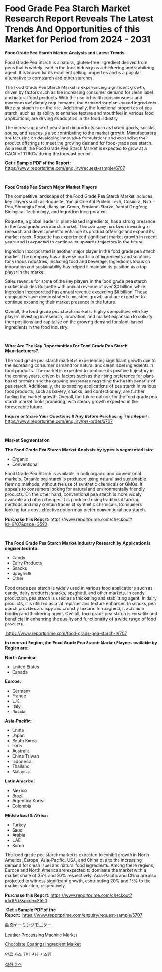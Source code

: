 <p><h1>Food Grade Pea Starch Market Research Report Reveals The Latest Trends And Opportunities of this Market for Period from 2024 - 2031</h1></p><p><strong>Food Grade Pea Starch Market Analysis and Latest Trends</strong></p>
<p><p>Food Grade Pea Starch is a natural, gluten-free ingredient derived from peas that is widely used in the food industry as a thickening and stabilizing agent. It is known for its excellent gelling properties and is a popular alternative to cornstarch and other starches.</p><p>The Food Grade Pea Starch Market is experiencing significant growth, driven by factors such as the increasing consumer demand for clean label and natural food products. With the rise in health consciousness and awareness of dietary requirements, the demand for plant-based ingredients like pea starch is on the rise. Additionally, the functional properties of pea starch, such as its ability to enhance texture and mouthfeel in various food applications, are driving its adoption in the food industry.</p><p>The increasing use of pea starch in products such as baked goods, snacks, soups, and sauces is also contributing to the market growth. Manufacturers are focusing on developing innovative formulations and expanding their product offerings to meet the growing demand for food-grade pea starch. As a result, the Food Grade Pea Starch Market is expected to grow at a CAGR of 11.90% during the forecast period.</p></p>
<p><strong>Get a Sample PDF of the Report:&nbsp;</strong> <a href="https://www.reportprime.com/enquiry/request-sample/6707">https://www.reportprime.com/enquiry/request-sample/6707</a></p>
<p>&nbsp;</p>
<p><strong>Food Grade Pea Starch Major Market Players</strong></p>
<p><p>The competitive landscape of the Food Grade Pea Starch Market includes key players such as Roquette, Yantai Oriental Protein Tech, Cosucra, Nutri-Pea, Shuangta Food, Jianyuan Group, Emsland-Starke, Yantai Dingfeng Biological Technology, and Ingredion Incorporated.</p><p>Roquette, a global leader in plant-based ingredients, has a strong presence in the food grade pea starch market. The company has been investing in research and development to enhance its product offerings and expand its market reach. Roquette has experienced significant market growth in recent years and is expected to continue its upwards trajectory in the future.</p><p>Ingredion Incorporated is another major player in the food grade pea starch market. The company has a diverse portfolio of ingredients and solutions for various industries, including food and beverage. Ingredion's focus on innovation and sustainability has helped it maintain its position as a top player in the market.</p><p>Sales revenue for some of the key players in the food grade pea starch market includes Roquette with annual revenue of over $3 billion, while Ingredion Incorporated has annual revenue exceeding $6 billion. These companies have demonstrated consistent growth and are expected to continue expanding their market presence in the future.</p><p>Overall, the food grade pea starch market is highly competitive with key players investing in research, innovation, and market expansion to solidify their positions and capitalize on the growing demand for plant-based ingredients in the food industry.</p></p>
<p>&nbsp;</p>
<p><strong>What Are The Key Opportunities For Food Grade Pea Starch Manufacturers?</strong></p>
<p><p>The food grade pea starch market is experiencing significant growth due to the increasing consumer demand for natural and clean label ingredients in food products. The market is expected to continue its positive trajectory in the coming years, driven by factors such as the rising preference for plant-based proteins and the growing awareness regarding the health benefits of pea starch. Additionally, the expanding applications of pea starch in various food products, such as bakery, snacks, and confectionery, are further fueling the market growth. Overall, the future outlook for the food grade pea starch market looks promising, with steady growth expected in the foreseeable future.</p></p>
<p><strong>Inquire or Share Your Questions If Any Before Purchasing This Report:</strong> <a href="https://www.reportprime.com/enquiry/pre-order/6707">https://www.reportprime.com/enquiry/pre-order/6707</a></p>
<p>&nbsp;</p>
<p><strong>Market Segmentation</strong></p>
<p><strong>The Food Grade Pea Starch Market Analysis by types is segmented into:</strong></p>
<p><ul><li>Organic</li><li>Conventional</li></ul></p>
<p><p>Food Grade Pea Starch is available in both organic and conventional markets. Organic pea starch is produced using natural and sustainable farming methods, without the use of synthetic chemicals or GMOs. It appeals to consumers looking for natural and environmentally friendly products. On the other hand, conventional pea starch is more widely available and often cheaper. It is produced using traditional farming methods and may contain traces of synthetic chemicals. Consumers looking for a cost-effective option may prefer conventional pea starch.</p></p>
<p><strong>Purchase this Report:&nbsp;</strong><a href="https://www.reportprime.com/checkout?id=6707&price=3590">https://www.reportprime.com/checkout?id=6707&price=3590</a></p>
<p>&nbsp;</p>
<p><strong>The Food Grade Pea Starch Market Industry Research by Application is segmented into:</strong></p>
<p><ul><li>Candy</li><li>Dairy Products</li><li>Snacks</li><li>Spaghetti</li><li>Other</li></ul></p>
<p><p>Food grade pea starch is widely used in various food applications such as candy, dairy products, snacks, spaghetti, and other markets. In candy production, pea starch is used as a thickening and stabilizing agent. In dairy products, it is utilized as a fat replacer and texture enhancer. In snacks, pea starch provides a crispy and crunchy texture. In spaghetti, it acts as a binding and thickening agent. Overall, food grade pea starch is versatile and beneficial in enhancing the quality and functionality of a wide range of food products.</p></p>
<p><a href="https://www.reportprime.com/food-grade-pea-starch-r6707">&nbsp;https://www.reportprime.com/food-grade-pea-starch-r6707</a></p>
<p><strong>In terms of Region, the Food Grade Pea Starch Market Players available by Region are:</strong></p>
<p>
    <p> <strong> North America: </strong>
        <ul>
            <li>United States</li>
            <li>Canada</li>
        </ul>
        </p> 
    <p> <strong> Europe: </strong>
        <ul>
            <li>Germany</li>
            <li>France</li>
            <li>U.K.</li>
            <li>Italy</li>
            <li>Russia</li>
        </ul>
        </p> 
    <p> <strong> Asia-Pacific: </strong>
        <ul>
            <li>China</li>
            <li>Japan</li>
            <li>South Korea</li>
            <li>India</li>
            <li>Australia</li>
            <li>China Taiwan</li>
            <li>Indonesia</li>
            <li>Thailand</li>
            <li>Malaysia</li>
        </ul>
        </p> 
    <p> <strong> Latin America: </strong>
        <ul>
            <li>Mexico</li>
            <li>Brazil</li>
            <li>Argentina Korea</li>
            <li>Colombia</li>
        </ul>
        </p> 
    <p> <strong> Middle East & Africa: </strong>
        <ul>
            <li>Turkey</li>
            <li>Saudi</li>
            <li>Arabia</li>
            <li>UAE</li>
            <li>Korea</li>
        </ul>
    </p>
    </p>
<p><p>The food grade pea starch market is expected to exhibit growth in North America, Europe, Asia-Pacific, USA, and China due to the increasing demand for clean label and natural food ingredients. Among these regions, Europe and North America are expected to dominate the market with a market share of 35% and 30% respectively. Asia-Pacific and China are also projected to witness significant growth, contributing 20% and 15% to the market valuation, respectively.</p></p>
<p><strong>Purchase this Report: </strong><a href="https://www.reportprime.com/checkout?id=6707&price=3590">https://www.reportprime.com/checkout?id=6707&price=3590</a></p>
<p>&nbsp;<strong>Get a Sample PDF of the Report:&nbsp;&nbsp;</strong><a href="https://www.reportprime.com/enquiry/request-sample/6707">https://www.reportprime.com/enquiry/request-sample/6707</a></p>
<p><strong></strong></p>
<p><p><a href="https://medium.com/@oliveyew35/%E3%82%B0%E3%83%AD%E3%83%BC%E3%83%90%E3%83%AB-%E3%82%AB%E3%83%BC%E3%83%96%E3%83%89%E3%82%B2%E3%83%BC%E3%83%A0%E3%83%A2%E3%83%8B%E3%82%BF%E3%83%BC%E7%94%A3%E6%A5%AD-%E7%A8%AE%E9%A1%9E-%E3%82%A2%E3%83%97%E3%83%AA%E3%82%B1%E3%83%BC%E3%82%B7%E3%83%A7%E3%83%B3-%E5%B8%82%E5%A0%B4%E3%83%97%E3%83%AC%E3%83%BC%E3%83%A4%E3%83%BC-%E5%9C%B0%E5%9F%9F%E5%88%A5%E3%81%AE%E6%88%90%E9%95%B7%E5%88%86%E6%9E%90-%E3%81%8A%E3%82%88%E3%81%B3%E5%B0%86%E6%9D%A5%E3%82%B7%E3%83%8A%E3%83%AA%E3%82%AA-2024%E5%B9%B4-2031%E5%B9%B4-d8131642fa07">曲面ゲーミングモニター</a></p><p><a href="https://issuu.com/reportprime-2/docs/leather-processing-machine-market-size-2030.pptx">Leather Processing Machine Market</a></p><p><a href="https://github.com/Krish2023na/Market-Research-Report-List-5/blob/main/chocolate-coatings-ingredient-market.md">Chocolate Coatings Ingredient Market</a></p><p><a href="https://medium.com/@josefarice/%EC%8B%9C%EC%9E%A5-%EC%98%88%EC%B8%A1-%EA%B8%80%EB%A1%9C%EB%B2%8C-%EC%97%B0%EB%A3%8C-%EA%B0%80%EC%8A%A4-%EC%A1%B0%EA%B1%B4-%EC%8B%9C%EC%8A%A4%ED%85%9C-%EB%8F%99%ED%96%A5-%EB%B0%8F-%EC%98%81%ED%96%A5-%EB%B6%84%EC%84%9D-2024-2031-%EC%9D%91%EC%9A%A9-%ED%94%84%EB%A1%9C%EA%B7%B8%EB%9E%A8-%EC%84%9D%EC%9C%A0-%EB%B0%8F-%EA%B0%80%EC%8A%A4-%EC%A0%84%EB%A0%A5-%EC%84%9D%EC%9C%A0-%ED%99%94%ED%95%99-%EB%AC%BC%EC%A7%88-%EA%B8%B0%ED%83%80-%EC%9C%A0%ED%98%95-%EC%9C%A1%EC%A7%80%ED%98%95-%ED%95%B4%EC%96%91%ED%98%95-%EC%97%90-4efb90b4e6de">연료 가스 컨디셔닝 시스템</a></p><p><a href="https://medium.com/@simeonbode1/%EA%B8%80%EB%A1%9C%EB%B2%8C-%ED%9D%A1%EC%9E%85-%ED%98%B8%EC%8A%A4-%EC%8B%9C%EC%9E%A5-%EC%A0%9C%ED%92%88-%EC%9C%A0%ED%98%95-50mm-%EB%AF%B8%EB%A7%8C-50-100mm-100mm-%EC%9D%B4%EC%83%81-%EC%B5%9C%EC%A2%85-%EC%82%AC%EC%9A%A9%EC%9E%90-%EB%B0%8F-%EC%A7%80%EC%97%AD-%EB%B6%84%EC%84%9D-%EB%B0%8F-%EC%98%88%EC%B8%A1-2024-2031-d61417d6a5a0">석션 호스</a></p></p>